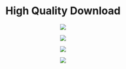 <h1 align="center">High Quality Download</h1>
<p align="center">
  <img src="https://user-images.githubusercontent.com/93228501/160682032-db6bea3b-cd57-4482-a972-c01f31d2dac7.png"/>
</p>
<p align="center">
  <img src="https://user-images.githubusercontent.com/93228501/160682334-92c10305-749d-449c-924b-86ee0de9dc00.png"/>
</p>
<p align="center">
  <img src="https://user-images.githubusercontent.com/93228501/160683085-0ec3f961-faa8-458a-b986-328c442a15c5.png"/>
</p>
<p align="center">
  <img src="https://user-images.githubusercontent.com/93228501/160683242-7fe11216-c53f-48dc-a9e1-0a9a99e5408b.png"/>
</p>
